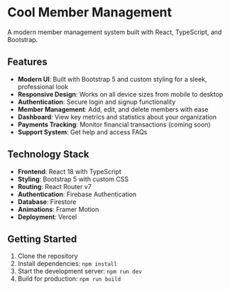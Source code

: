# Cool Member Management

A modern member management system built with React, TypeScript, and Bootstrap.

## Features

- **Modern UI**: Built with Bootstrap 5 and custom styling for a sleek, professional look
- **Responsive Design**: Works on all device sizes from mobile to desktop
- **Authentication**: Secure login and signup functionality
- **Member Management**: Add, edit, and delete members with ease
- **Dashboard**: View key metrics and statistics about your organization
- **Payments Tracking**: Monitor financial transactions (coming soon)
- **Support System**: Get help and access FAQs

## Technology Stack

- **Frontend**: React 18 with TypeScript
- **Styling**: Bootstrap 5 with custom CSS
- **Routing**: React Router v7
- **Authentication**: Firebase Authentication
- **Database**: Firestore
- **Animations**: Framer Motion
- **Deployment**: Vercel

## Getting Started

1. Clone the repository
2. Install dependencies: `npm install`
3. Start the development server: `npm run dev`
4. Build for production: `npm run build`
